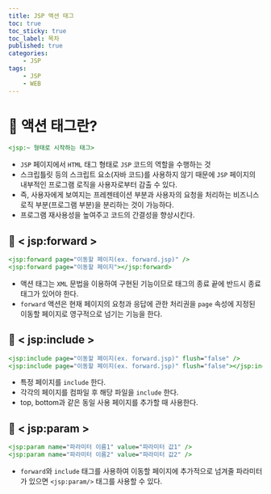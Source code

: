 ```yaml
---
title: JSP 액션 태그
toc: true
toc_sticky: true
toc_label: 목차
published: true
categories:
    - JSP
tags:
    - JSP
    - WEB
---
```

# 👀 액션 태그란?

```jsp
<jsp:~ 형태로 시작하는 태그>
```

* `JSP` 페이지에서 `HTML` 태그 형태로 `JSP` 코드의 역할을 수행하는 것
* 스크립틀릿 등의 스크립트 요소(자바 코드)를 사용하지 않기 때문에 `JSP` 페이지의 내부적인 프로그램 로직을 사용자로부터 감출 수 있다.
* 즉, 사용자에게 보여지는 프레젠테이션 부분과 사용자의 요청을 처리하는 비즈니스 로직 부분(프로그램 부분)을 분리하는 것이 가능하다.
* 프로그램 재사용성을 높여주고 코드의 간결성을 향상시킨다.

## 🔸 < jsp:forward >

```jsp
<jsp:forward page="이동할 페이지(ex. forward.jsp)" />
<jsp:forward page="이동할 페이지"></jsp:forward>
```

* 액션 태그는 `XML` 문법을 이용하여 구현된 기능이므로 태그의 종료 끝에 반드시 종료 태그가 있어야 한다.
* `forward` 액션은 현재 페이지의 요청과 응답에 관한 처리권을 `page` 속성에 지정된 이동할 페이지로 영구적으로 넘기는 기능을 한다.

## 🔸 < jsp:include >

```jsp
<jsp:include page="이동할 페이지(ex. forward.jsp)" flush="false" />
<jsp:include page="이동할 페이지(ex. forward.jsp)" flush="false"></jsp:include>
```

* 특정 페이지를 `include` 한다.
* 각각의 페이지를 컴파일 후 해당 파일을 `include` 한다.
* top, bottom과 같은 동일 사용 페이지를 추가할 때 사용한다.

## 🔸 < jsp:param >

```jsp
<jsp:param name="파라미터 이름1" value="파라미터 값1" />
<jsp:param name="파라미터 이름2" value="파라미터 값2" />
```

* `forward`와 `include` 태그를 사용하여 이동할 페이지에 추가적으로 넘겨줄 파라미터가 있으면 `<jsp:param/>` 태그를 사용할 수 있다.
